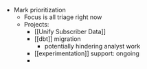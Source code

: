 - Mark prioritization
	- Focus is all triage right now
	- Projects:
		- [[Unify Subscriber Data]]
		- [[dbt]] migration
			- potentially hindering analyst work
		- [[experimentation]] support: ongoing
		-